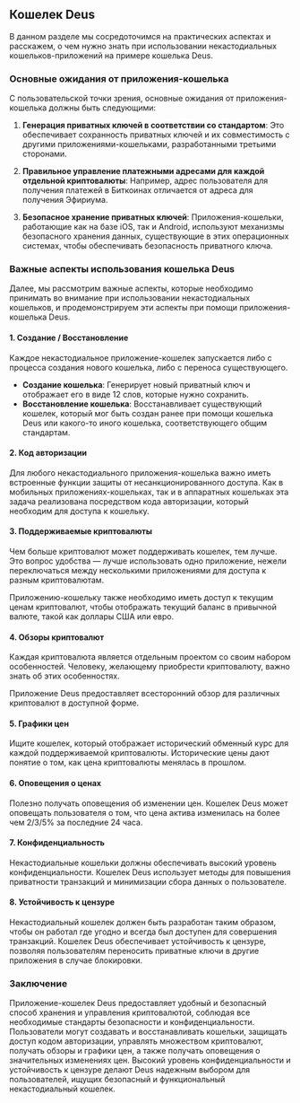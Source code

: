 ## Кошелек Deus

В данном разделе мы сосредоточимся на практических аспектах и расскажем, о чем нужно знать при использовании некастодиальных кошельков-приложений на примере кошелька Deus.

### Основные ожидания от приложения-кошелька

С пользовательской точки зрения, основные ожидания от приложения-кошелька должны быть следующими:

1. **Генерация приватных ключей в соответствии со стандартом**: Это обеспечивает сохранность приватных ключей и их совместимость с другими приложениями-кошельками, разработанными третьими сторонами.

2. **Правильное управление платежными адресами для каждой отдельной криптовалюты**: Например, адрес пользователя для получения платежей в Биткоинах отличается от адреса для получения Эфириума.

3. **Безопасное хранение приватных ключей**: Приложения-кошельки, работающие как на базе iOS, так и Android, используют механизмы безопасного хранения данных, существующие в этих операционных системах, чтобы обеспечивать безопасность приватного ключа.

### Важные аспекты использования кошелька Deus

Далее, мы рассмотрим важные аспекты, которые необходимо принимать во внимание при использовании некастодиальных кошельков, и продемонстрируем эти аспекты при помощи приложения-кошелька Deus.

#### 1. Создание / Восстановление

Каждое некастодиальное приложение-кошелек запускается либо с процесса создания нового кошелька, либо с переноса существующего.

- **Создание кошелька**: Генерирует новый приватный ключ и отображает его в виде 12 слов, которые нужно сохранить.
- **Восстановление кошелька**: Восстанавливает существующий кошелек, который мог быть создан ранее при помощи кошелька Deus или какого-то иного кошелька, соответствующего общим стандартам.

#### 2. Код авторизации

Для любого некастодиального приложения-кошелька важно иметь встроенные функции защиты от несанкционированного доступа. Как в мобильных приложениях-кошельках, так и в аппаратных кошельках эта задача реализована посредством кода авторизации, который необходим для доступа к кошельку.

#### 3. Поддерживаемые криптовалюты

Чем больше криптовалют может поддерживать кошелек, тем лучше. Это вопрос удобства — лучше использовать одно приложение, нежели переключаться между несколькими приложениями для доступа к разным криптовалютам.

Приложению-кошельку также необходимо иметь доступ к текущим ценам криптовалют, чтобы отображать текущий баланс в привычной валюте, такой как доллары США или евро.

#### 4. Обзоры криптовалют

Каждая криптовалюта является отдельным проектом со своим набором особенностей. Человеку, желающему приобрести криптовалюту, важно знать об этих особенностях. 

Приложение Deus предоставляет всесторонний обзор для различных криптовалют в доступной форме.

#### 5. Графики цен

Ищите кошелек, который отображает исторический обменный курс для каждой поддерживаемой криптовалюты. Исторические цены дают понятие о том, как цена криптовалюты менялась в прошлом. 

#### 6. Оповещения о ценах

Полезно получать оповещения об изменении цен. Кошелек Deus может оповещать пользователя о том, что цена актива изменилась на более чем 2/3/5% за последние 24 часа. 

#### 7. Конфиденциальность

Некастодиальные кошельки должны обеспечивать высокий уровень конфиденциальности. Кошелек Deus использует методы для повышения приватности транзакций и минимизации сбора данных о пользователе.

#### 8. Устойчивость к цензуре

Некастодиальный кошелек должен быть разработан таким образом, чтобы он работал где угодно и всегда был доступен для совершения транзакций. Кошелек Deus обеспечивает устойчивость к цензуре, позволяя пользователям переносить приватные ключи в другие приложения в случае блокировки.

### Заключение

Приложение-кошелек Deus предоставляет удобный и безопасный способ хранения и управления криптовалютой, соблюдая все необходимые стандарты безопасности и конфиденциальности. Пользователи могут создавать и восстанавливать кошельки, защищать доступ кодом авторизации, управлять множеством криптовалют, получать обзоры и графики цен, а также получать оповещения о значительных изменениях цен. Высокий уровень конфиденциальности и устойчивость к цензуре делают Deus надежным выбором для пользователей, ищущих безопасный и функциональный некастодиальный кошелек.